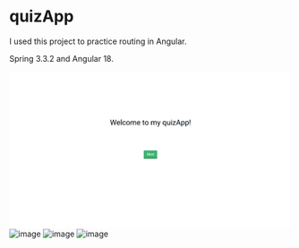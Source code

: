 # quizApp

I used this project to practice routing in Angular.

Spring 3.3.2 and Angular 18.

![image](img/1.png)
![image](https://github.com/user-attachments/assets/20653ff7-68ca-4d1f-b164-8cc4265e2e52)
![image](https://github.com/user-attachments/assets/a9f0a85c-05f7-4987-94bf-6914c1e15b06)
![image](https://github.com/user-attachments/assets/2587e7c3-b8bb-4182-8601-7a04789a2f12)

